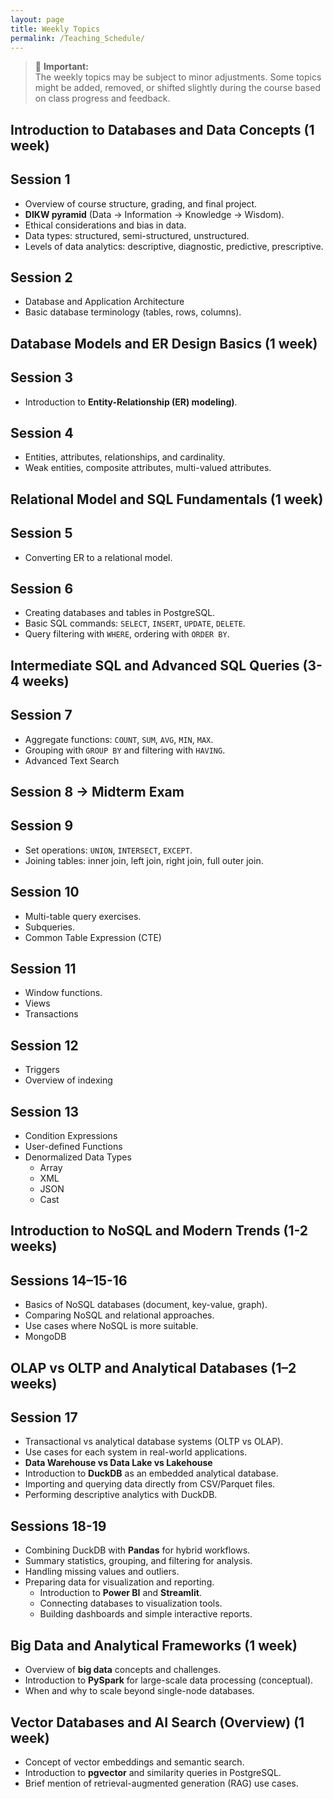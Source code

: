 ```yaml
---
layout: page
title: Weekly Topics
permalink: /Teaching_Schedule/
---
```

> 📌
> **Important:**  
> The weekly topics may be subject to minor adjustments. Some topics might be added, removed, or shifted slightly during the course based on class progress and feedback.

## **Introduction to Databases and Data Concepts (1 week)**
## Session 1
- Overview of course structure, grading, and final project.
- **DIKW pyramid** (Data → Information → Knowledge → Wisdom).
- Ethical considerations and bias in data.
- Data types: structured, semi-structured, unstructured.
- Levels of data analytics: descriptive, diagnostic, predictive, prescriptive.

## Session 2
- Database and Application Architecture
- Basic database terminology (tables, rows, columns). 

## **Database Models and ER Design Basics (1 week)**
## Session 3
- Introduction to **Entity-Relationship (ER) modeling)**.

## Session 4
- Entities, attributes, relationships, and cardinality.
- Weak entities, composite attributes, multi-valued attributes.

## **Relational Model and SQL Fundamentals (1 week)**
## Session 5
- Converting ER to a relational model.
  
## Session 6
- Creating databases and tables in PostgreSQL.
- Basic SQL commands: `SELECT`, `INSERT`, `UPDATE`, `DELETE`.
- Query filtering with `WHERE`, ordering with `ORDER BY`.


## **Intermediate SQL and Advanced SQL Queries (3-4 weeks)**
## Session 7
- Aggregate functions: `COUNT`, `SUM`, `AVG`, `MIN`, `MAX`.
- Grouping with `GROUP BY` and filtering with `HAVING`.
- Advanced Text Search

## Session 8 -> Midterm Exam

## Session 9
- Set operations: `UNION`, `INTERSECT`, `EXCEPT`.
- Joining tables: inner join, left join, right join, full outer join.

## Session 10
- Multi-table query exercises.
- Subqueries.
- Common Table Expression (CTE)

## Session 11
- Window functions.
- Views
- Transactions

## Session 12
- Triggers
- Overview of indexing

## Session 13
- Condition Expressions
- User-defined Functions
- Denormalized Data Types
  - Array
  - XML
  - JSON
  - Cast

## **Introduction to NoSQL and Modern Trends (1-2 weeks)**

## Sessions 14–15-16
- Basics of NoSQL databases (document, key-value, graph).
- Comparing NoSQL and relational approaches.
- Use cases where NoSQL is more suitable.
- MongoDB


## **OLAP vs OLTP and Analytical Databases (1–2 weeks)**

## Session 17
- Transactional vs analytical database systems (OLTP vs OLAP).
- Use cases for each system in real-world applications.
- **Data Warehouse vs Data Lake vs Lakehouse**
- Introduction to **DuckDB** as an embedded analytical database.
- Importing and querying data directly from CSV/Parquet files.
- Performing descriptive analytics with DuckDB.

## Sessions 18-19
- Combining DuckDB with **Pandas** for hybrid workflows.
- Summary statistics, grouping, and filtering for analysis.
- Handling missing values and outliers.
- Preparing data for visualization and reporting.
  - Introduction to **Power BI** and **Streamlit**.
  - Connecting databases to visualization tools.
  - Building dashboards and simple interactive reports.

## **Big Data and Analytical Frameworks (1 week)**
- Overview of **big data** concepts and challenges.
- Introduction to **PySpark** for large-scale data processing (conceptual).
- When and why to scale beyond single-node databases.


## **Vector Databases and AI Search (Overview) (1 week)**
- Concept of vector embeddings and semantic search.
- Introduction to **pgvector** and similarity queries in PostgreSQL.
- Brief mention of retrieval-augmented generation (RAG) use cases.

